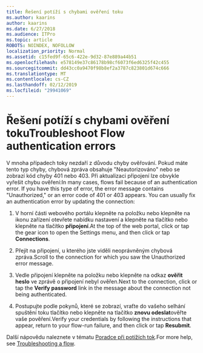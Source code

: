 ```yaml
---
title: Řešení potíží s chybami ověření toku
ms.author: kaarins
author: kaarins
ms.date: 6/27/2018
ms.audience: ITPro
ms.topic: article
ROBOTS: NOINDEX, NOFOLLOW
localization_priority: Normal
ms.assetid: c15fed9f-65c6-422e-9d32-87e889a44b51
ms.openlocfilehash: e578149e37c86178b98cf6073f6ed6325f42c455
ms.sourcegitcommit: dd43cc0a9470f98b8ef2a3787c823801d674c666
ms.translationtype: MT
ms.contentlocale: cs-CZ
ms.lasthandoff: 02/12/2019
ms.locfileid: "29941069"
---
```

# <a name="troubleshoot-flow-authentication-errors"></a><span data-ttu-id="8f53a-102">Řešení potíží s chybami ověření toku</span><span class="sxs-lookup"><span data-stu-id="8f53a-102">Troubleshoot Flow authentication errors</span></span>

<span data-ttu-id="8f53a-p101">V mnoha případech toky nezdaří z důvodu chyby ověřování. Pokud máte tento typ chyby, chybová zpráva obsahuje "Neautorizováno" nebo se zobrazí kód chyby 401 nebo 403. Při aktualizaci připojení lze obvykle vyřešit chybu ověření:</span><span class="sxs-lookup"><span data-stu-id="8f53a-p101">In many cases, flows fail because of an authentication error. If you have this type of error, the error message contains "Unauthorized," or an error code of 401 or 403 appears. You can usually fix an authentication error by updating the connection:</span></span>
  
1. <span data-ttu-id="8f53a-106">V horní části webového portálu klepněte na položku nebo klepněte na ikonu zařízení otevřete nabídku nastavení a klepněte na tlačítko nebo klepněte na tlačítko **připojení**.</span><span class="sxs-lookup"><span data-stu-id="8f53a-106">At the top of the web portal, click or tap the gear icon to open the Settings menu, and then click or tap **Connections**.</span></span>
    
2. <span data-ttu-id="8f53a-107">Přejít na připojení, u kterého jste viděli neoprávněným chybová zpráva.</span><span class="sxs-lookup"><span data-stu-id="8f53a-107">Scroll to the connection for which you saw the Unauthorized error message.</span></span>
    
3. <span data-ttu-id="8f53a-108">Vedle připojení klepněte na položku nebo klepněte na odkaz **ověřit heslo** ve zprávě o připojení nebyl ověřen.</span><span class="sxs-lookup"><span data-stu-id="8f53a-108">Next to the connection, click or tap the **Verify password** link in the message about the connection not being authenticated.</span></span> 
    
4. <span data-ttu-id="8f53a-109">Postupujte podle pokynů, které se zobrazí, vraťte do vašeho selhání spuštění toku tlačítko nebo klepněte na tlačítko **znovu odeslat**ověřte vaše pověření.</span><span class="sxs-lookup"><span data-stu-id="8f53a-109">Verify your credentials by following the instructions that appear, return to your flow-run failure, and then click or tap **Resubmit**.</span></span>
    
<span data-ttu-id="8f53a-110">Další nápovědu naleznete v tématu [Poradce při potížích tok](https://go.microsoft.com/fwlink/?linkid=872110).</span><span class="sxs-lookup"><span data-stu-id="8f53a-110">For more help, see [Troubleshooting a flow](https://go.microsoft.com/fwlink/?linkid=872110).</span></span>
  

